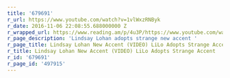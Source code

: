 ```yaml
---
title: '679691'
r_url: https://www.youtube.com/watch?v=1vlWxzRNByk
r_date: 2016-11-06 22:08:55.688000000 Z
r_wrapped_url: https://www.reading.am/p/4u3P/https://www.youtube.com/watch?v=1vlWxzRNByk
r_page_description: 'Lindsay Lohan adopts strange new accent '
r_page_title: Lindsay Lohan New Accent (VIDEO) LiLo Adopts Strange Accent
r_title: Lindsay Lohan New Accent (VIDEO) LiLo Adopts Strange Accent
r_id: '679691'
r_page_id: '497915'
---
```


